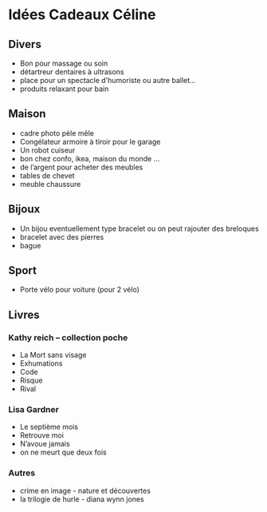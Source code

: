 # Idées Cadeaux Céline

## Divers 

- Bon pour massage ou soin
- détartreur dentaires à ultrasons
- place pour un spectacle d'humoriste ou autre ballet...
- produits relaxant pour bain

## Maison

- cadre photo pèle mêle
- Congélateur armoire à tiroir pour le garage
- Un robot cuiseur  
- bon chez confo, ikea, maison du monde …
- de l’argent pour acheter des meubles
- tables de chevet
- meuble chaussure

## Bijoux

- Un bijou eventuellement type bracelet ou on peut rajouter des breloques
- bracelet avec des pierres
- bague

## Sport

- Porte vélo pour voiture (pour 2 vélo) 

## Livres 

### Kathy reich – collection poche

- La Mort sans visage
- Exhumations
- Code
- Risque
- Rival

### Lisa Gardner

- Le septième mois
- Retrouve moi
- N’avoue jamais
- on ne meurt que deux fois

### Autres

- crime en image - nature et découvertes
- la trilogie de hurle - diana wynn jones